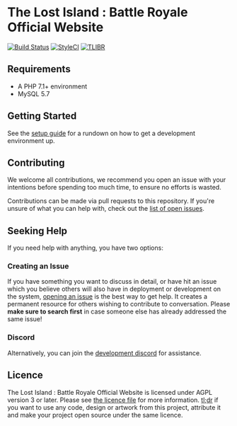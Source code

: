The Lost Island : Battle Royale Official Website
=======

[![Build Status](https://travis-ci.org/Twiistrz/tlibr-web.svg?branch=master)](https://travis-ci.org/Twiistrz/tlibr-web) [![StyleCI](https://github.styleci.io/repos/136427458/shield)](https://github.styleci.io/repos/136427458) [![TLIBR](https://discordapp.com/api/guilds/442354079193104394/widget.png?style=shield)](https://discord.gg/ZBxkcU6)

Requirements
------------
- A PHP 7.1+ environment
- MySQL 5.7

Getting Started
---------------
See the [setup guide](SETUP.md) for a rundown on how to get a development environment up.

Contributing
------------
We welcome all contributions, we recommend you open an issue with your intentions before spending too much time, to ensure no efforts is wasted.

Contributions can be made via pull requests to this repository. If you're unsure of what you can help with, check out the [list of open issues](https://github.com/Twiistrz/tlibr-web/issues).

Seeking Help
------------

If you need help with anything, you have two options:

### Creating an Issue

If you have something you want to discuss in detail, or have hit an issue which you believe others will also have in deployment or development on the system, [opening an issue](https://github.com/Twiistrz/tlibr-web/issues) is the best way to get help. It creates a permanent resource for others wishing to contribute to conversation. Please **make sure to search first** in case someone else has already addressed the same issue!

### Discord

Alternatively, you can join the [development discord](https://discord.gg/ZBxkcU6) for assistance.

Licence
-------

The Lost Island : Battle Royale Official Website is licensed under AGPL version 3 or later. Please see [the licence file](LICENCE) for more information. [tl;dr](https://tldrlegal.com/license/gnu-affero-general-public-license-v3-(agpl-3.0)) if you want to use any code, design or artwork from this project, attribute it and make your project open source under the same licence.
